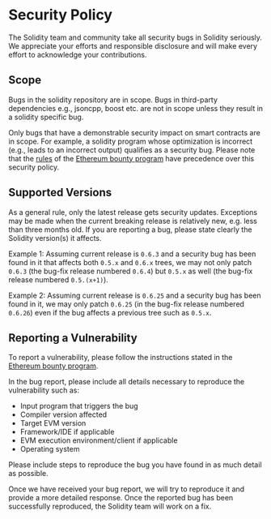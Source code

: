 # Security Policy

The Solidity team and community take all security bugs in Solidity seriously.
We appreciate your efforts and responsible disclosure and will make every effort to acknowledge your contributions.

## Scope

Bugs in the solidity repository are in scope.
Bugs in third-party dependencies e.g., jsoncpp, boost etc. are not in scope unless they result in a solidity specific bug.

Only bugs that have a demonstrable security impact on smart contracts are in scope.
For example, a solidity program whose optimization is incorrect (e.g., leads to an incorrect output) qualifies as a security bug.
Please note that the [rules][2] of the [Ethereum bounty program][1] have precedence over this security policy.

## Supported Versions

As a general rule, only the latest release gets security updates.
Exceptions may be made when the current breaking release is relatively new, e.g. less than three months old.
If you are reporting a bug, please state clearly the Solidity version(s) it affects.

Example 1: Assuming current release is `0.6.3` and a security bug has been found in it that affects both `0.5.x` and `0.6.x` trees, we may not only patch `0.6.3` (the bug-fix release numbered `0.6.4`) but `0.5.x` as well (the bug-fix release numbered `0.5.(x+1)`).

Example 2: Assuming current release is `0.6.25` and a security bug has been found in it, we may only patch `0.6.25` (in the bug-fix release numbered `0.6.26`) even if the bug affects a previous tree such as `0.5.x`.

## Reporting a Vulnerability

To report a vulnerability, please follow the instructions stated in the [Ethereum bounty program][1].

In the bug report, please include all details necessary to reproduce the vulnerability such as:

- Input program that triggers the bug
- Compiler version affected
- Target EVM version
- Framework/IDE if applicable
- EVM execution environment/client if applicable
- Operating system

Please include steps to reproduce the bug you have found in as much detail as possible.

Once we have received your bug report, we will try to reproduce it and provide a more detailed response.
Once the reported bug has been successfully reproduced, the Solidity team will work on a fix.

[1]: https://bounty.ethereum.org/
[2]: https://bounty.ethereum.org/#rules
